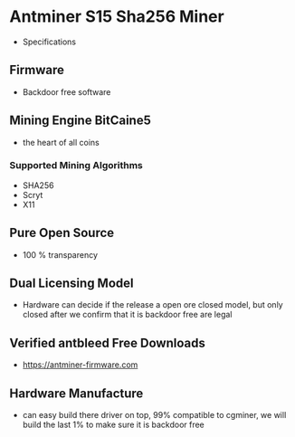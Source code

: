 # Antminer S15 Sha256 Miner

* Specifications

## Firmware
* Backdoor free software

## Mining Engine BitCaine5
* the heart of all coins

### Supported Mining Algorithms
* SHA256
* Scryt
* X11

## Pure Open Source
* 100 % transparency

## Dual Licensing Model
* Hardware can decide if the release a open ore closed model,
but only closed after we confirm that it is backdoor free are legal 

## Verified antbleed Free Downloads
* https://antminer-firmware.com

## Hardware Manufacture
* can easy build there driver on top, 99% compatible to cgminer,
we will build the last 1% to make sure it is backdoor free

